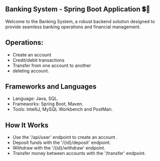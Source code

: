 ## Banking System - Spring Boot Application 💲🏦
Welcome to the Banking System, a robust backend solution designed to provide seamless banking operations and financial management.

## Operations: 
* Create an account
* Credit/debit transactions
* Transfer from one account to another
* deleting account. 

## Frameworks and Languages
* Language: Java, SQL.
* Frameworks: Spring Boot, Maven.
* Tools: IntelliJ, MySQL Workbench and PostMan.

## How It Works
* Use the '/api/user' endpoint to create an account .
* Deposit funds with the '/{id}/deposit' endpoint.
* Withdraw  with the '/{id}/withdraw' endpoint.
* Transfer money between accounts with the '/transfer' endpoint.

